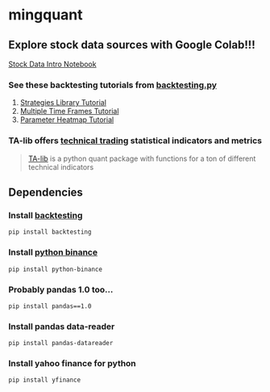 # mingquant

## Explore stock data sources with Google Colab!!!

[Stock Data Intro Notebook](https://colab.research.google.com/github/mmingay2/mingquant/blob/master/stocks/.ipynb_checkpoints/stock_data_sources-checkpoint.ipynb)

### See these backtesting tutorials from [backtesting.py](https://kernc.github.io/backtesting.py/)

1. [Strategies Library Tutorial](https://kernc.github.io/backtesting.py/doc/examples/Strategies%20Library.html)
2. [Multiple Time Frames Tutorial](https://kernc.github.io/backtesting.py/doc/examples/Multiple%20Time%20Frames.html)
3. [Parameter Heatmap Tutorial](https://kernc.github.io/backtesting.py/doc/examples/Parameter%20Heatmap.html)

### TA-lib offers [technical trading](https://www.investopedia.com/articles/trading/02/091802.asp) statistical indicators and metrics

> [TA-lib](http://mrjbq7.github.io/ta-lib/) is a python quant package with functions for a ton of different technical indicators

## Dependencies

### Install [backtesting](https://kernc.github.io/backtesting.py/)

```pip install backtesting```

### Install [python binance](https://python-binance.readthedocs.io/en/latest/) 

```pip install python-binance```

### Probably pandas 1.0 too...

```pip install pandas==1.0```

### Install pandas data-reader

```pip install pandas-datareader```

### Install yahoo finance for python

```pip install yfinance```
